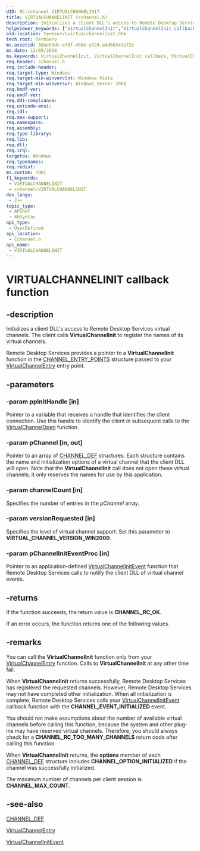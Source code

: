 ```yaml
---
UID: NC:cchannel.VIRTUALCHANNELINIT
title: VIRTUALCHANNELINIT (cchannel.h)
description: Initializes a client DLL's access to Remote Desktop Services virtual channels.
helpviewer_keywords: ["VirtualChannelInit","VirtualChannelInit callback","VirtualChannelInit callback function [Remote Desktop Services]","_win32_virtualchannelinit","cchannel/VirtualChannelInit","termserv.virtualchannelinit"]
old-location: termserv\virtualchannelinit.htm
tech.root: TermServ
ms.assetid: 3dae59dc-e70f-450e-a324-a4d68341a72e
ms.date: 12/05/2018
ms.keywords: VirtualChannelInit, VirtualChannelInit callback, VirtualChannelInit callback function [Remote Desktop Services], _win32_virtualchannelinit, cchannel/VirtualChannelInit, termserv.virtualchannelinit
req.header: cchannel.h
req.include-header: 
req.target-type: Windows
req.target-min-winverclnt: Windows Vista
req.target-min-winversvr: Windows Server 2008
req.kmdf-ver: 
req.umdf-ver: 
req.ddi-compliance: 
req.unicode-ansi: 
req.idl: 
req.max-support: 
req.namespace: 
req.assembly: 
req.type-library: 
req.lib: 
req.dll: 
req.irql: 
targetos: Windows
req.typenames: 
req.redist: 
ms.custom: 19H1
f1_keywords:
 - VIRTUALCHANNELINIT
 - cchannel/VIRTUALCHANNELINIT
dev_langs:
 - c++
topic_type:
 - APIRef
 - kbSyntax
api_type:
 - UserDefined
api_location:
 - Cchannel.h
api_name:
 - VIRTUALCHANNELINIT
---
```


# VIRTUALCHANNELINIT callback function


## -description

Initializes a client DLL's access to Remote Desktop Services virtual channels. The client calls <b>VirtualChannelInit</b> to register the 
    names of its virtual channels.

Remote Desktop Services provides a pointer to a <b>VirtualChannelInit</b> function in the 
    <a href="/windows/desktop/api/cchannel/ns-cchannel-channel_entry_points">CHANNEL_ENTRY_POINTS</a> structure passed to 
    your <a href="/windows/desktop/api/cchannel/nc-cchannel-virtualchannelentry">VirtualChannelEntry</a> entry point.

## -parameters

### -param ppInitHandle [in]

Pointer to a variable that receives a handle that identifies the client connection. Use this handle to 
      identify the client in subsequent calls to the 
      <a href="/windows/desktop/api/cchannel/nc-cchannel-virtualchannelopen">VirtualChannelOpen</a> function.

### -param pChannel [in, out]

Pointer to an array of <a href="/windows/desktop/api/pchannel/ns-pchannel-tagchannel_def">CHANNEL_DEF</a> 
      structures. Each structure contains the name and initialization options of a virtual channel that the client 
      DLL will open. Note that the <b>VirtualChannelInit</b> call does not open these 
      virtual channels; it only reserves the names for use by this application.

### -param channelCount [in]

Specifies the number of entries in the <i>pChannel</i> array.

### -param versionRequested [in]

Specifies the level of virtual channel support. Set this parameter to <b>VIRTUAL_CHANNEL_VERSION_WIN2000</b>.

### -param pChannelInitEventProc [in]

Pointer to an application-defined 
      <a href="/windows/desktop/api/cchannel/nc-cchannel-channel_init_event_fn">VirtualChannelInitEvent</a> function that 
      Remote Desktop Services calls to notify the client DLL of virtual channel events.

## -returns

If the function succeeds, the return value is <b>CHANNEL_RC_OK</b>.

If an error occurs, the function returns one of the following values.

## -remarks

You can call the <b>VirtualChannelInit</b> function only from your 
   <a href="/windows/desktop/api/cchannel/nc-cchannel-virtualchannelentry">VirtualChannelEntry</a> function. 
   Calls to <b>VirtualChannelInit</b> at any other time fail.

When <b>VirtualChannelInit</b> returns successfully, Remote Desktop Services has 
   registered the requested channels. However, Remote Desktop Services may not have completed other initialization. When 
   all initialization is complete, Remote Desktop Services calls your 
   <a href="/windows/desktop/api/cchannel/nc-cchannel-channel_init_event_fn">VirtualChannelInitEvent</a> 
   callback function with the <b>CHANNEL_EVENT_INITIALIZED</b> event.

You should not make assumptions about the number of available virtual channels before calling this function, 
   because the system and other plug-ins may have reserved virtual channels. Therefore, you should always check for a 
   <b>CHANNEL_RC_TOO_MANY_CHANNELS</b> return code after calling this function.

When <b>VirtualChannelInit</b> returns, the <b>options</b> member of each 
   <a href="/windows/desktop/api/pchannel/ns-pchannel-tagchannel_def">CHANNEL_DEF</a> structure includes 
   <b>CHANNEL_OPTION_INITIALIZED</b> if the channel was successfully initialized.

The maximum number of channels per client session is <b>CHANNEL_MAX_COUNT</b>.

## -see-also

<a href="/windows/desktop/api/pchannel/ns-pchannel-tagchannel_def">CHANNEL_DEF</a>



<a href="/windows/desktop/api/cchannel/nc-cchannel-virtualchannelentry">VirtualChannelEntry</a>



<a href="/windows/desktop/api/cchannel/nc-cchannel-channel_init_event_fn">VirtualChannelInitEvent</a>

